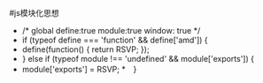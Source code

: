 
#js模块化思想
* /* global define:true module:true window: true */
* if (typeof define === 'function' && define['amd']) {
*   define(function() { return RSVP; });
* } else if (typeof module !== 'undefined' && module['exports']) {
*   module['exports'] = RSVP;
*　}

